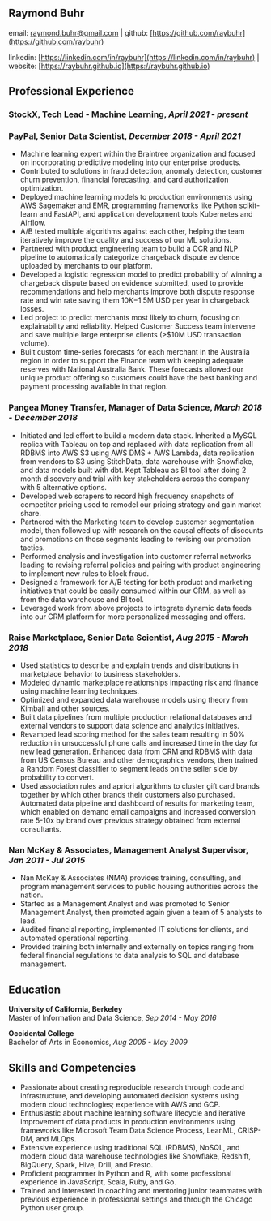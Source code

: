 Raymond Buhr
------------

email: raymond.buhr@gmail.com | github: [https://github.com/raybuhr](https://github.com/raybuhr)

linkedin: [https://linkedin.com/in/raybuhr](https://linkedin.com/in/raybuhr) | website: [https://raybuhr.github.io](https://raybuhr.github.io)


## Professional Experience

### StockX, Tech Lead - Machine Learning, *April 2021 - present*

### PayPal, Senior Data Scientist, *December 2018 - April 2021*

- Machine learning expert within the Braintree organization and focused on incorporating predictive modeling into our enterprise products.
- Contributed to solutions in fraud detection, anomaly detection, customer churn prevention, financial forecasting, and card authorization optimization.
- Deployed machine learning models to production environments using AWS Sagemaker and EMR, programming frameworks like Python scikit-learn and FastAPI, and application development tools Kubernetes and Airflow.
- A/B tested multiple algorithms against each other, helping the team iteratively improve the quality and success of our ML solutions.
- Partnered with product engineering team to build a OCR and NLP pipeline to automatically categorize chargeback dispute evidence uploaded by merchants to our platform.
- Developed a logistic regression model to predict probability of winning a chargeback dispute based on evidence submitted, used to provide recommendations and help merchants improve both dispute response rate and win rate saving them $10K-$1.5M USD per year in chargeback losses.
- Led project to predict merchants most likely to churn, focusing on explainability and reliability. Helped Customer Success team intervene and save multiple large enterprise clients (>$10M USD transaction volume).
- Built custom time-series forecasts for each merchant in the Australia region in order to support the Finance team with keeping adequate reserves with National Australia Bank. These forecasts allowed our unique product offering so customers could have the best banking and payment processing available in that region.

### Pangea Money Transfer, Manager of Data Science, *March 2018 - December 2018*

- Initiated and led effort to build a modern data stack. Inherited a MySQL replica with Tableau on top and replaced with data replication from all RDBMS into AWS S3 using AWS DMS + AWS Lambda, data replication from vendors to S3 using StitchData, data warehouse with Snowflake, and data models built with dbt. Kept Tableau as BI tool after doing 2 month discovery and trial with key stakeholders across the company with 5 alternative options.
- Developed web scrapers to record high frequency snapshots of competitor pricing used to remodel our pricing strategy and gain market share.
- Partnered with the Marketing team to develop customer segmentation model, then followed up with research on the causal effects of discounts and promotions on those segments leading to revising our promotion tactics.
- Performed analysis and investigation into customer referral networks leading to revising referral policies and pairing with product engineering to implement new rules to block fraud.
- Designed a framework for A/B testing for both product and marketing initiatives that could be easily consumed within our CRM, as well as from the data warehouse and BI tool.
- Leveraged work from above projects to integrate dynamic data feeds into our CRM platform for more personalized messaging and offers.


### Raise Marketplace, Senior Data Scientist, *Aug 2015 - March 2018*

- Used statistics to describe and explain trends and distributions in marketplace behavior to business stakeholders.
- Modeled dynamic marketplace relationships impacting risk and finance using machine learning techniques.
- Optimized and expanded data warehouse models using theory from Kimball and other sources. 
- Built data pipelines from multiple production relational databases and external vendors to support data science and analytics initiatives.
- Revamped lead scoring method for the sales team resulting in 50% reduction in unsuccessful phone calls and increased time in the day for new lead generation. Enhanced data from CRM and RDBMS with data from US Census Bureau and other demographics vendors, then trained a Random Forest classifier to segment leads on the seller side by probability to convert. 
- Used association rules and apriori algorithms to cluster gift card brands together by which other brands their customers also purchased. Automated data pipeline and dashboard of results for marketing team, which enabled on demand email campaigns and increased conversion rate 5-10x by brand over previous strategy obtained from external consultants.

### Nan McKay & Associates, Management Analyst Supervisor, *Jan 2011 - Jul 2015*

- Nan McKay & Associates (NMA) provides training, consulting, and program management services to public housing authorities across the nation.
- Started as a Management Analyst and was promoted to Senior Management Analyst, then promoted again given a team of 5 analysts to lead.
- Audited financial reporting, implemented IT solutions for clients, and automated operational reporting. 
- Provided training both internally and externally on topics ranging from federal financial regulations to data analysis to SQL and database management.

## Education

**University of California, Berkeley**\
Master of Information and Data Science, *Sep 2014 - May 2016*

**Occidental College**\
Bachelor of Arts in Economics, *Aug 2005 - May 2009*

## Skills and Competencies

- Passionate about creating reproducible research through code and infrastructure, and developing automated decision systems using modern cloud technologies; experience with AWS and GCP.
- Enthusiastic about machine learning software lifecycle and iterative improvement of data products in production environments using frameworks like Microsoft Team Data Science Process, LeanML, CRISP-DM, and MLOps.
- Extensive experience using traditional SQL (RDBMS), NoSQL, and modern cloud data warehouse technologies like Snowflake, Redshift, BigQuery, Spark, Hive, Drill, and Presto.
- Proficient programmer in Python and R, with some professional experience in JavaScript, Scala, Ruby, and Go.
- Trained and interested in coaching and mentoring junior teammates with previous experience in professional settings and through the Chicago Python user group.

